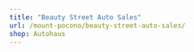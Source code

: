 ```yaml
---
title: "Beauty Street Auto Sales"
url: /mount-pocono/beauty-street-auto-sales/
shop: Autohaus
---
```

